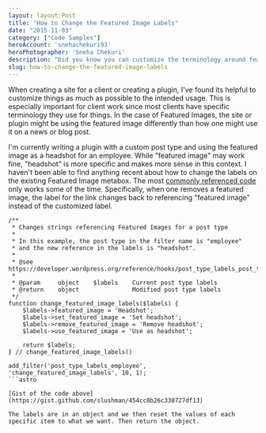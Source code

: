 ```yaml
---
layout: layout:Post
title: "How to Change the Featured Image Labels"
date: "2015-11-03"
category: ["Code Samples"]
heroAccount: 'snehachekuri93'
heroPhotographer: 'Sneha Chekuri'
description: "Did you know you can customize the terminology around featured images in WordPress? Check out how to use filters to change the terms."
slug: how-to-change-the-featured-image-labels
---
```


When creating a site for a client or creating a plugin, I've found its helpful to customize things as much as possible to the intended usage. This is especially important for client work since most clients have specific terminology they use for things. In the case of Featured Images, the site or plugin might be using the featured image differently than how one might use it on a news or blog post.

I'm currently writing a plugin with a custom post type and using the featured image as a headshot for an employee. While "featured image" may work fine, "headshot" is more specific and makes more sense in this context. I haven't been able to find anything recent about how to change the labels on the existing Featured Image metabox. The most [commonly referenced code](http://themergency.com/featured-image-metabox-customization/) only works some of the time. Specifically, when one removes a featured image, the label for the link changes back to referencing "featured image" instead of the customized label.

<!-- I dug through the core and found the [post\_type\_labels\_{$post\_type}](https://developer.wordpress.org/reference/hooks/post_type_labels_post_type/) filter, which was added in version 3.5. This filter makes customizing the featured image labels super easy: -->

```astro
/**
 * Changes strings referencing Featured Images for a post type
 * 
 * In this example, the post type in the filter name is "employee" 
 * and the new reference in the labels is "headshot".
 *
 * @see    https://developer.wordpress.org/reference/hooks/post_type_labels_post_type/
 *
 * @param     object    $labels    Current post type labels
 * @return    object               Modified post type labels
 */
function change_featured_image_labels($labels) {
    $labels->featured_image = 'Headshot';
    $labels->set_featured_image = 'Set headshot';
    $labels->remove_featured_image = 'Remove headshot';
    $labels->use_featured_image = 'Use as headshot';

    return $labels;
} // change_featured_image_labels()

add_filter('post_type_labels_employee', 'change_featured_image_labels', 10, 1);
```astro

[Gist of the code above](https://gist.github.com/slushman/454cc8b26c330727df13)

The labels are in an object and we then reset the values of each specific item to what we want. Then return the object.
